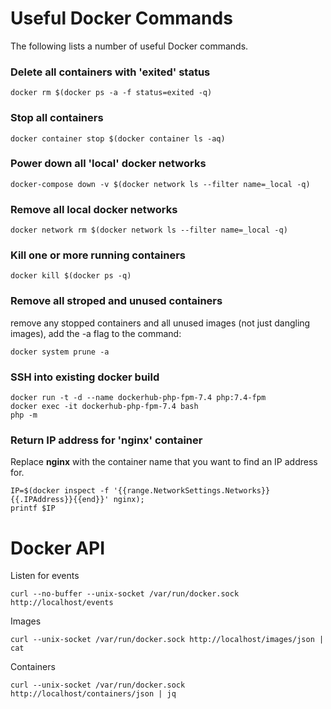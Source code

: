 # Useful Docker Commands
The following lists a number of useful Docker commands.

### Delete all containers with 'exited' status
``` shell
docker rm $(docker ps -a -f status=exited -q)
```
### Stop all containers
``` shell
docker container stop $(docker container ls -aq)
```
### Power down all 'local' docker networks
``` shell
docker-compose down -v $(docker network ls --filter name=_local -q)
```
### Remove all local docker networks
``` shell
docker network rm $(docker network ls --filter name=_local -q)
```
### Kill one or more running containers
``` shell
docker kill $(docker ps -q)
```
### Remove all stroped and unused containers
remove any stopped containers and all unused images (not just dangling images), add the -a flag to the command:
``` shell
docker system prune -a
```

### SSH into existing docker build
``` shell
docker run -t -d --name dockerhub-php-fpm-7.4 php:7.4-fpm
docker exec -it dockerhub-php-fpm-7.4 bash
php -m
```
### Return IP address for 'nginx' container
Replace **nginx** with the container name that you want to find an IP address for.
``` shell
IP=$(docker inspect -f '{{range.NetworkSettings.Networks}}{{.IPAddress}}{{end}}' nginx);
printf $IP
```

# Docker API

Listen for events
``` shell
curl --no-buffer --unix-socket /var/run/docker.sock http://localhost/events
```

Images
``` shell
curl --unix-socket /var/run/docker.sock http://localhost/images/json | cat
```

Containers
``` shell
curl --unix-socket /var/run/docker.sock http://localhost/containers/json | jq
```
